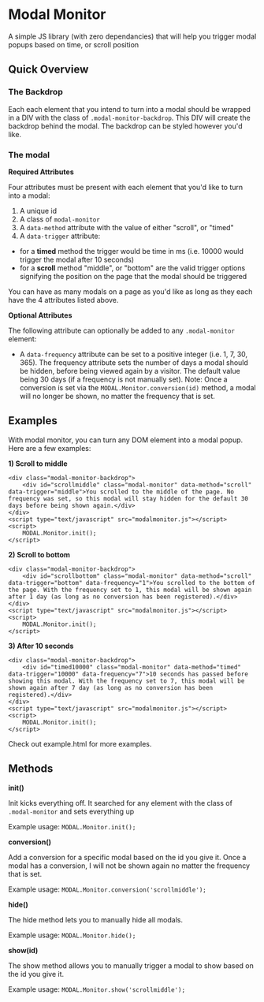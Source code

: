 # Modal Monitor
A simple JS library (with zero dependancies) that will help you trigger modal popups based on time, or scroll position

## Quick Overview

### The Backdrop

Each each element that you intend to turn into a modal should be wrapped in a DIV with the class of `.modal-monitor-backdrop`. This DIV will create the backdrop behind the modal. The backdrop can be styled however you'd like.

### The modal

**Required Attributes**

Four attributes must be present with each element that you'd like to turn into a modal:

1. A unique id
2. A class of `modal-monitor`
3. A `data-method` attribute with the value of either "scroll", or "timed"
4. A `data-trigger` attribute:
  - for a **timed** method the trigger would be time in ms (i.e. 10000 would trigger the modal after 10 seconds)
  - for a **scroll** method "middle", or "bottom" are the valid trigger options signifying the position on the page that the modal should be triggered

You can have as many modals on a page as you'd like as long as they each have the 4 attributes listed above.

**Optional Attributes**

The following attribute can optionally be added to any `.modal-monitor` element:

- A `data-frequency` attribute can be set to a positive integer (i.e. 1, 7, 30, 365). The frequency attribute sets the number of days a modal should be hidden, before being viewed again by a visitor. The default value being 30 days (if a frequency is not manually set). Note: Once a conversion is set via the `MODAL.Monitor.conversion(id)` method, a modal will no longer be shown, no matter the frequency that is set.

## Examples
With modal monitor, you can turn any DOM element into a modal popup. Here are a few examples:

**1) Scroll to middle**
```
<div class="modal-monitor-backdrop">
	<div id="scrollmiddle" class="modal-monitor" data-method="scroll" data-trigger="middle">You scrolled to the middle of the page. No frequency was set, so this modal will stay hidden for the default 30 days before being shown again.</div>
</div>
<script type="text/javascript" src="modalmonitor.js"></script>
<script>
	MODAL.Monitor.init();
</script>
```

**2) Scroll to bottom**
```
<div class="modal-monitor-backdrop">
	<div id="scrollbottom" class="modal-monitor" data-method="scroll" data-trigger="bottom" data-frequency="1">You scrolled to the bottom of the page. With the frequency set to 1, this modal will be shown again after 1 day (as long as no conversion has been registered).</div>
</div>
<script type="text/javascript" src="modalmonitor.js"></script>
<script>
	MODAL.Monitor.init();
</script>
```

**3) After 10 seconds**
```
<div class="modal-monitor-backdrop">
	<div id="timed10000" class="modal-monitor" data-method="timed" data-trigger="10000" data-frequency="7">10 seconds has passed before showing this modal. With the frequency set to 7, this modal will be shown again after 7 day (as long as no conversion has been registered).</div>
</div>
<script type="text/javascript" src="modalmonitor.js"></script>
<script>
	MODAL.Monitor.init();
</script>
```

Check out example.html for more examples.

## Methods

**init()**

Init kicks everything off. It searched for any element with the class of `.modal-monitor` and sets everything up

Example usage: `MODAL.Monitor.init();`

**conversion()**

Add a conversion for a specific modal based on the id you give it. Once a modal has a conversion, I will not be shown again no matter the frequency that is set.

Example usage: `MODAL.Monitor.conversion('scrollmiddle');`

**hide()**

The hide method lets you to manually hide all modals.

Example usage: `MODAL.Monitor.hide();`

**show(id)**

The show method allows you to manually trigger a modal to show based on the id you give it.

Example usage: `MODAL.Monitor.show('scrollmiddle');`
